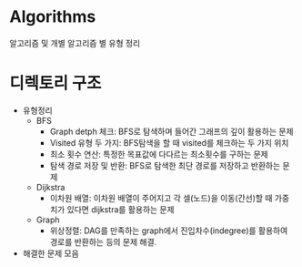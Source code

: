 # Algorithms
알고리즘 및 개별 알고리즘 별 유형 정리

# 디렉토리 구조
- 유형정리
    - BFS
        - Graph detph 체크: BFS로 탐색하며 들어간 그래프의 깊이 활용하는 문제
        - Visited 유형 두 가지: BFS탐색을 할 때 visited를 체크하는 두 가지 위치
        - 최소 횟수 연산: 특정한 목표값에 다다르는 최소횟수를 구하는 문제
        - 탐색 경로 저장 및 반환: BFS로 탐색한 최단 경로를 저장하고 반환하는 문제
    - Dijkstra
        - 이차원 배열: 이차원 배열이 주어지고 각 셀(노드)을 이동(간선)할 때 가중치가 있다면 dijkstra를 활용하는 문제
    - Graph
        - 위상정렬: DAG를 만족하는 graph에서 진입차수(indegree)를 활용하여 경로를 반환하는 등의 문제 해결.
- 해결한 문제 모음
